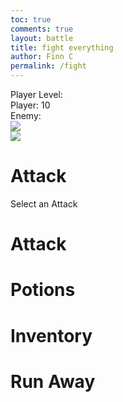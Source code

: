 ```yaml
---
toc: true
comments: true
layout: battle
title: fight everything
author: Finn C
permalink: /fight
---
```



<div>
    <div class="alert" id="alert" style="display: none;">
        <div id="home-btn" class="move">
            Go back to homepage
        </div>
    </div>
    <div class="health-box">
        <div class="move" id="level">Player Level: </div>
        <div class="move" id="health">Player: 10</div>
        <div class="move" id="EnemyHealth">Enemy: </div>
    </div>
    <div class="fight-container">
        <div class="player-box">
            <img id="pIMG" class="" src="{{site.baseurl}}/images/player.png">
        </div>
        <div class="enemy-box">
            <img id="eIMG" class="fade-in" src="{{site.baseurl}}/images/">
        </div>
    </div>
    <div class="question-box">
        <h1>Attack</h1>
        <p id="question-text">Select an Attack</p>
        <div id="answers">
            <!-- Dynamically filled answers will go here -->
        </div>
    </div>
    <div id="moves" class="controller">
        <div class="move" id="ChangeATK" onclick="attackMENU()">
            <h1>Attack</h1>
        </div>
        <div class="move" id="ChangePT" onclick="potionMENU()">
            <h1>Potions</h1>
        </div>
        <div class="move" id="ChangeInv" onclick="inventoryMENU()">
            <h1>Inventory</h1>
        </div>
        <div class="move" id="run" onclick="Leave()">
            <h1>Run Away</h1>
        </div>
    </div>
</div>

<script>
    // Define a global array to store enemy IDs
    let enemyIds = []; 
    //Enemy Values
    var updateHealthEnemy = document.getElementById("EnemyHealth");
    var updateHealth = document.getElementById("health");
    var levelUpdate = document.getElementById("level");
    var enemyIMG = document.getElementById("eIMG");
    var playerIMG = document.getElementById("pIMG");
    var controller = document.getElementById("moves");
    var alert = document.getElementById("alert");
    var alertBox = document.getElementById("home-btn");
    
    var eHealth = 40;
    var eAttack = 0;
    var eDefense = 0;
    var eName = "";
    let userLevel = 1;
    let totalPoints = 0;

    var baseHTML = `
    <div class="move" id="ChangeATK" onclick="attackMENU()">
            <h1>Attack</h1>
        </div>
        <div class="move" id="ChangePT" onclick="potionMENU()">
            <h1>Potions</h1>
        </div>
        <div class="move" id="ChangeInv" onclick="inventoryMENU()">
            <h1>Inventory</h1>
        </div>
        <div class="move" id="run" onclick="Leave()">
            <h1>Run Away</h1>
        </div>
    `

    var ATKmove = `
        <div class="move" id="move1">
            <h1>Scratch</h1>
            <p><b>5 Damage</b></p>
        </div>
        <div class="move" id="move2">
            <h1>Thunderbolt</h1>
            <p><b>15 Damage</b></p>
        </div>
        <div class="move" id="move3">
            <h1>Fireball</h1>
            <p><b>25 Damage</b></p>
        </div>
        <div class="move" id="back">
            <h1>Back</h1>
        </div>
        `
    
    var comingsoon = `
        <div class="move" id="back">
            <h1>Back</h1>
        </div>
    `  
    document.getElementById("alert").addEventListener("click", function() {
        window.location.pathname = '{{site.baseurl}}/game/index.html'
    });

    function inventoryMENU() {
        controller.innerHTML = comingsoon;
        document.getElementById("back").addEventListener("click", function() {
            controller.innerHTML = baseHTML;
        });
    }

    function potionMENU() {
        controller.innerHTML = comingsoon;
        document.getElementById("back").addEventListener("click", function() {
            controller.innerHTML = baseHTML;
        });
    }

    function attackMENU() {
        controller.innerHTML = ATKmove;
        document.getElementById("move1").addEventListener("click", function() {
            Battle(5)
        });
        document.getElementById("move2").addEventListener("click", function() {
            Battle(15)
        });
        document.getElementById("move3").addEventListener("click", function() {
            Battle(25)
        });
        document.getElementById("back").addEventListener("click", function() {
            controller.innerHTML = baseHTML;
        });
    }

    // Define global variables
    let StartingHealth = 10;
    let health = 10;

    let course = "csp";
    console.log(course)

    // Call the function to fetch enemies when the script is loaded
    GetLevel();
    GetEnemy();

    function fetchQuestion(attackValue) {
        var myHeaders = new Headers();
        myHeaders.append("Content-Type", "application/json");

        var requestOptions = {
            method: 'GET',
            headers: myHeaders,
            credentials: 'include',
            redirect: 'follow'
        };
        
        var api = `http://localhost:8032/api/questions/randomQuestion/${course}`;
        fetch(api, requestOptions)
        .then(response => response.json())
        .then(result => {
            console.log(result); // For debugging
            // Update the question text
            document.getElementById("question-text").innerText = result.question;

            // Clear previous answers
            const answersDiv = document.getElementById("answers");
            answersDiv.innerHTML = "";
            totalPoints = totalPoints + result.points;

            // Dynamically create answer buttons or text for each possible answer
            for (let i = 1; i <= 4; i++) {
                let answerDiv = document.createElement("div");
                answerDiv.innerText = result[`answer${i}`];
                answerDiv.onclick = function() { checkAnswer(i, result.correctAnswer, attackValue); };
                answersDiv.appendChild(answerDiv);
            }
        })
        .catch(error => console.log('error', error));
    }

    function checkAnswer(selectedAnswer, correctAnswer, attackValue) {
        // Increment total points regardless of the answer
        totalPoints += attackValue;

        if (selectedAnswer === correctAnswer) {
            console.log("Correct! You attack the enemy.");
            eHealth -= attackValue;
            updateHealthEnemy.innerHTML = `Enemy: ${eHealth}`;
            // When an image gets hurt, you can add the flashing class to it
            enemyIMG.classList.add('flashing');

            // After a certain duration, remove the flashing class to stop the flashing effect
            setTimeout(function() {
                enemyIMG.classList.remove('flashing');
            }, 2000);
        } else {
            console.log("Incorrect. The enemy attacks you!");
            health -= eAttack;
            updateHealth.innerHTML = `Player: ${health}`;
            // When an image gets hurt, you can add the flashing class to it
            playerIMG.classList.add('flashing');

            // After a certain duration, remove the flashing class to stop the flashing effect
            setTimeout(function() {
                playerIMG.classList.remove('flashing');
            }, 2000);
        }

        // Call Battle to check for end-of-battle scenarios
        Battle(attackValue);
    }

    function Leave() {
        if (health < StartingHealth / 2) {
            alert("Running Away Failed");
        }
    }

    function GetEnemy() {
        // Fetch the Users Account Points First
        // Hard Coded Value for now
        console.log(userLevel);

        var myHeaders = new Headers();
        myHeaders.append("Content-Type", "application/json");

        var requestOptions = {
            method: 'GET',
            headers: myHeaders,
            credentials: 'include',  // Include this line for cross-origin requests with credentials
            redirect: 'follow'
        };

        var api = "http://localhost:8032/api/enemies"
        fetch(api, requestOptions)
        .then(response => response.json()) // Convert response to JSON format
        .then(result => {
            console.log(result); // Log the result for debugging purposes

            // Filter enemies based on user's level or lower
            let filteredEnemies = result.filter(enemy => parseInt(enemy.level) <= parseInt(userLevel));

            if (filteredEnemies.length > 0) {
                // Loop through filtered enemies to populate enemyIds array and update enemy health
                filteredEnemies.forEach(enemy => {
                    enemyIds.push(enemy.id); // Add enemy ID to the array
                });

                // Get a random enemy ID from the enemyIds array
                let randomEnemyIndex = Math.floor(Math.random() * filteredEnemies.length);

                // Get the random enemy object
                let randomEnemy = filteredEnemies[randomEnemyIndex];

                // Updating Values depending on the fetched enemy
                eHealth = randomEnemy.health;
                eAttack = randomEnemy.attack;
                eDefense = randomEnemy.defense;
                eName = randomEnemy.name;

                //Update Img
                enemyIMG.src = enemyIMG.src + `${eName}.png`
                setTimeout(function() {
                    enemyIMG.classList.add('visible');
                }, 100);

                updateHealthEnemy.innerHTML = `Enemy: ${eHealth}`;

            } else {
                console.log("No enemies found at or below user's level.");
            }
        })
        .catch(error => console.log('error', error));
    }

    function Battle(attack) {
        fetchQuestion(attack); // Call fetchQuestion with the attack value
        // Check if the player or enemy has been defeated
        if (health <= 0) {
            alert.style = "";
            playerIMG.classList = "death";
            alertBox.innerHTML = "<b>You Lost</b><p>Go back to island</p>";
        } else if (eHealth < 1) {
            updateHealthEnemy.innerHTML = `Enemy: Defeated`;
            var myHeaders = new Headers();
            myHeaders.append("Content-Type", "application/json");

            var requestOptions = {
                method: 'POST',
                headers: myHeaders,
                redirect: 'follow',
                credentials: 'include'
            };
            //Adding points to the account
            fetch(`http://localhost:8032/api/person/addPointsCSA?points=${totalPoints}`, requestOptions)
                .then(response => response.text())
                .then(result => console.log(result))
                .catch(error => console.log('error', error));
            //Re-direct to island
            alert.style = "";
            enemyIMG.classList = "death";
            alertBox.innerHTML = "<b>You Won</b><p>Go back to island</p>";
            return;
        }
    }

    function GetLevel() {
    var requestOptions = {
        method: 'GET',
        mode: 'cors',
        cache: 'default',
        credentials: 'include',
    };

    fetch("http://localhost:8032/api/person/jwt", requestOptions)
    //fetch("https://codemaxxers.stu.nighthawkcodingsociety.com/api/person/jwt", requestOptions)
        .then(response => {
                if (!response.ok) {
                    const errorMsg = 'Login error: ' + response.status;
                    console.log(errorMsg);

                    switch (response.status) {
                        case 401:
                            alert("Please log into or make an account");
                            // window.location.href = "login";
                            break;
                        case 403:
                            alert("Access forbidden. You do not have permission to access this resource.");
                            break;
                        case 404:
                            alert("User not found. Please check your credentials.");
                            break;
                        // Add more cases for other status codes as needed
                        default:
                            alert("Login failed. Please try again later.");
                    }

                    return Promise.reject('Login failed');
                }
                return response.json();
                // Success!!!
            })
        .then(data => {
            userLevel = data.accountLevel; // Set the innerHTML to just the numeric value
            //Changing color of move to show you can use it
            document.getElementById("move1").style = "background-color: #e0e0e0;";
            document.getElementById("move1").addEventListener("click", function() {
                Battle(5);
            });
            if (userLevel >= 2) {
                document.getElementById("move2").style = "background-color: #e0e0e0;";
                document.getElementById("move2").addEventListener("click", function() {
                    Battle(15);
                });
            }
            if (userLevel >= 5) {
                document.getElementById("move3").style = "background-color: #e0e0e0;";
                document.getElementById("move3").addEventListener("click", function() {
                    Battle(25);
                });
            }
            if (userLevel >= 10) {
                document.getElementById("move4").style = "background-color: #e0e0e0;";
                document.getElementById("move4").addEventListener("click", function() {
                    Battle(45);
                });
            }
            console.log(data.accountLevel);
            console.log(userLevel);
            levelUpdate.innerHTML = "Player Level:" + userLevel;
            return userLevel;
        })
        .catch(error => console.log('error', error));
    }
</script>